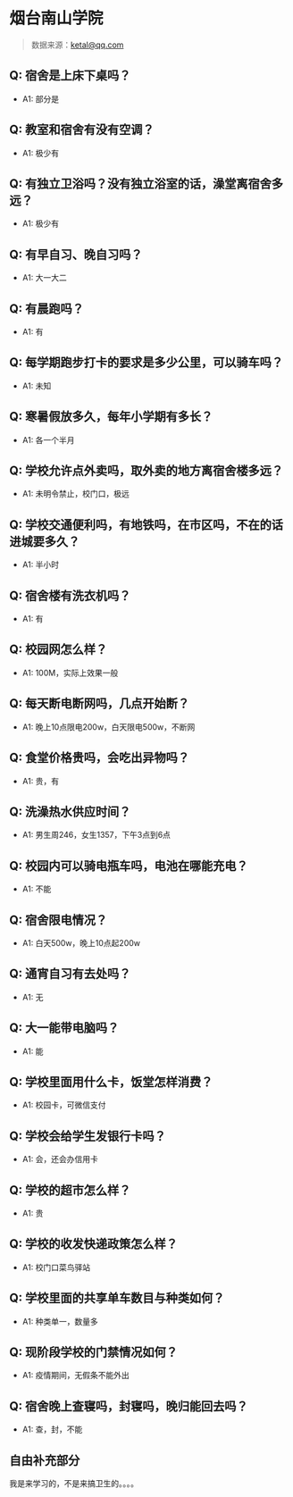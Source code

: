 # 烟台南山学院

> 数据来源：ketal@qq.com

## Q: 宿舍是上床下桌吗？

- A1: 部分是

## Q: 教室和宿舍有没有空调？

- A1: 极少有

## Q: 有独立卫浴吗？没有独立浴室的话，澡堂离宿舍多远？

- A1: 极少有

## Q: 有早自习、晚自习吗？

- A1: 大一大二

## Q: 有晨跑吗？

- A1: 有

## Q: 每学期跑步打卡的要求是多少公里，可以骑车吗？

- A1: 未知

## Q: 寒暑假放多久，每年小学期有多长？

- A1: 各一个半月

## Q: 学校允许点外卖吗，取外卖的地方离宿舍楼多远？

- A1: 未明令禁止，校门口，极远

## Q: 学校交通便利吗，有地铁吗，在市区吗，不在的话进城要多久？

- A1: 半小时

## Q: 宿舍楼有洗衣机吗？

- A1: 有

## Q: 校园网怎么样？

- A1: 100M，实际上效果一般

## Q: 每天断电断网吗，几点开始断？

- A1: 晚上10点限电200w，白天限电500w，不断网

## Q: 食堂价格贵吗，会吃出异物吗？

- A1: 贵，有

## Q: 洗澡热水供应时间？

- A1: 男生周246，女生1357，下午3点到6点

## Q: 校园内可以骑电瓶车吗，电池在哪能充电？

- A1: 不能

## Q: 宿舍限电情况？

- A1: 白天500w，晚上10点起200w

## Q: 通宵自习有去处吗？

- A1: 无

## Q: 大一能带电脑吗？

- A1: 能

## Q: 学校里面用什么卡，饭堂怎样消费？

- A1: 校园卡，可微信支付

## Q: 学校会给学生发银行卡吗？

- A1: 会，还会办信用卡

## Q: 学校的超市怎么样？

- A1: 贵

## Q: 学校的收发快递政策怎么样？

- A1: 校门口菜鸟驿站

## Q: 学校里面的共享单车数目与种类如何？

- A1: 种类单一，数量多

## Q: 现阶段学校的门禁情况如何？

- A1: 疫情期间，无假条不能外出

## Q: 宿舍晚上查寝吗，封寝吗，晚归能回去吗？

- A1: 查，封，不能

## 自由补充部分

我是来学习的，不是来搞卫生的。。。。